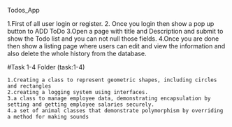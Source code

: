 Todos_App

 1.First of all user login or register.
 2. Once you login then show a pop up button to ADD ToDo
 3.Open a page with title and Description and submit to show the Todo list and you can not null those fields.
 4.Once you are done then show a listing page where users can edit and view the information and also delete the whole history from the database.

#Task 1-4 Folder (task:1-4) 

    1.Creating a class to represent geometric shapes, including circles and rectangles
    2.creating a logging system using interfaces.
    3.a class to manage employee data, demonstrating encapsulation by setting and getting employee salaries securely.
    4.a set of animal classes that demonstrate polymorphism by overriding a method for making sounds
